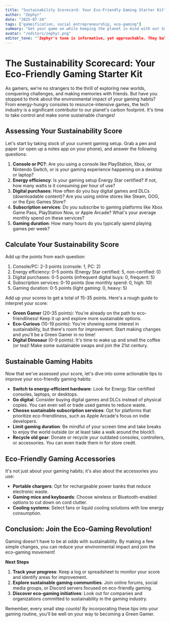 ```yaml
---
title: "Sustainability Scorecard: Your Eco-Friendly Gaming Starter Kit"
author: "Zephyr"
date: "2025-07-24"
tags: ["gameification, social entrepreneurship, eco-gaming"]
summary: "Get your game on while keeping the planet in mind with our Sustainability Scorecard guide! Discover how to make your gaming habits and accessories more eco-friendly."
avatar: "/editors/zephyr.png"
editor_tone: ""Zephyr's tone is informative, yet approachable. They balance technical details with relatable anecdotes, making complex topics accessible to a broad audience. Zephyr's writing style is conversational, peppered with witty humor and occasional pop culture references. Zephyr aims to build a community of like-minded gamers who share their passion for sustainability. By sharing personal stories and experiences, they foster empathy and encourage readers to take small steps towards a more eco-friendly gaming lifestyle.""
---
```


**The Sustainability Scorecard: Your Eco-Friendly Gaming Starter Kit**
=====================================================

As gamers, we're no strangers to the thrill of exploring new worlds, conquering challenges, and making memories with friends. But have you stopped to think about the environmental impact of your gaming habits? From energy-hungry consoles to resource-intensive games, the tech industry is a significant contributor to our planet's carbon footprint. It's time to take control and make some sustainable changes!

**Assessing Your Sustainability Score**
-----------------------------------

Let's start by taking stock of your current gaming setup. Grab a pen and paper (or open up a notes app on your phone), and answer the following questions:

1. **Console or PC?**: Are you using a console like PlayStation, Xbox, or Nintendo Switch, or is your gaming experience happening on a desktop or laptop?
2. **Energy efficiency**: Is your gaming setup Energy Star certified? If not, how many watts is it consuming per hour of use?
3. **Digital purchases**: How often do you buy digital games and DLCs (downloadable content)? Are you using online stores like Steam, GOG, or the Epic Games Store?
4. **Subscription services**: Do you subscribe to gaming platforms like Xbox Game Pass, PlayStation Now, or Apple Arcade? What's your average monthly spend on these services?
5. **Gaming duration**: How many hours do you typically spend playing games per week?

**Calculate Your Sustainability Score**
--------------------------------------

Add up the points from each question:

1. Console/PC: 2-3 points (console: 1, PC: 2)
2. Energy efficiency: 0-5 points (Energy Star certified: 5, non-certified: 0)
3. Digital purchases: 0-5 points (infrequent digital buys: 0, frequent: 5)
4. Subscription services: 0-10 points (low monthly spend: 0, high: 10)
5. Gaming duration: 0-5 points (light gaming: 0, heavy: 5)

Add up your scores to get a total of 15-35 points. Here's a rough guide to interpret your score:

* **Green Gamer** (20-35 points): You're already on the path to eco-friendliness! Keep it up and explore more sustainable options.
* **Eco-Curious** (10-19 points): You're showing some interest in sustainability, but there's room for improvement. Start making changes and you'll be a Green Gamer in no time!
* **Digital Dinosaur** (0-9 points): It's time to wake up and smell the coffee (or tea)! Make some sustainable swaps and join the 21st century.

**Sustainable Gaming Habits**
-----------------------------

Now that we've assessed your score, let's dive into some actionable tips to improve your eco-friendly gaming habits:

* **Switch to energy-efficient hardware**: Look for Energy Star certified consoles, laptops, or desktops.
* **Go digital**: Consider buying digital games and DLCs instead of physical copies. You can even sell or trade used games to reduce waste.
* **Choose sustainable subscription services**: Opt for platforms that prioritize eco-friendliness, such as Apple Arcade's focus on indie developers.
* **Limit gaming duration**: Be mindful of your screen time and take breaks to enjoy the world outside (or at least take a walk around the block!).
* **Recycle old gear**: Donate or recycle your outdated consoles, controllers, or accessories. You can even trade them in for store credit.

**Eco-Friendly Gaming Accessories**
-----------------------------------

It's not just about your gaming habits; it's also about the accessories you use:

* **Portable chargers**: Opt for rechargeable power banks that reduce electronic waste.
* **Gaming mice and keyboards**: Choose wireless or Bluetooth-enabled options to cut down on cord clutter.
* **Cooling systems**: Select fans or liquid cooling solutions with low energy consumption.

**Conclusion: Join the Eco-Gaming Revolution!**
------------------------------------------------

Gaming doesn't have to be at odds with sustainability. By making a few simple changes, you can reduce your environmental impact and join the eco-gaming movement!

**Next Steps**

1. **Track your progress**: Keep a log or spreadsheet to monitor your score and identify areas for improvement.
2. **Explore sustainable gaming communities**: Join online forums, social media groups, or Discord servers focused on eco-friendly gaming.
3. **Discover eco-gaming initiatives**: Look out for companies and organizations committed to sustainability in the gaming industry.

Remember, every small step counts! By incorporating these tips into your gaming routine, you'll be well on your way to becoming a Green Gamer.

